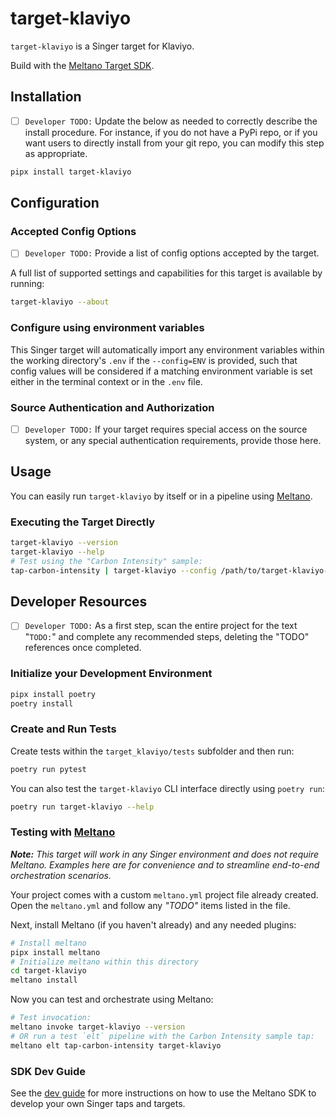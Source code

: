 # target-klaviyo

`target-klaviyo` is a Singer target for Klaviyo.

Build with the [Meltano Target SDK](https://sdk.meltano.com).

## Installation

- [ ] `Developer TODO:` Update the below as needed to correctly describe the install procedure. For instance, if you do not have a PyPi repo, or if you want users to directly install from your git repo, you can modify this step as appropriate.

```bash
pipx install target-klaviyo
```

## Configuration

### Accepted Config Options

- [ ] `Developer TODO:` Provide a list of config options accepted by the target.

A full list of supported settings and capabilities for this
target is available by running:

```bash
target-klaviyo --about
```

### Configure using environment variables

This Singer target will automatically import any environment variables within the working directory's
`.env` if the `--config=ENV` is provided, such that config values will be considered if a matching
environment variable is set either in the terminal context or in the `.env` file.

### Source Authentication and Authorization

- [ ] `Developer TODO:` If your target requires special access on the source system, or any special authentication requirements, provide those here.

## Usage

You can easily run `target-klaviyo` by itself or in a pipeline using [Meltano](https://meltano.com/).

### Executing the Target Directly

```bash
target-klaviyo --version
target-klaviyo --help
# Test using the "Carbon Intensity" sample:
tap-carbon-intensity | target-klaviyo --config /path/to/target-klaviyo-config.json
```

## Developer Resources

- [ ] `Developer TODO:` As a first step, scan the entire project for the text "`TODO:`" and complete any recommended steps, deleting the "TODO" references once completed.

### Initialize your Development Environment

```bash
pipx install poetry
poetry install
```

### Create and Run Tests

Create tests within the `target_klaviyo/tests` subfolder and
  then run:

```bash
poetry run pytest
```

You can also test the `target-klaviyo` CLI interface directly using `poetry run`:

```bash
poetry run target-klaviyo --help
```

### Testing with [Meltano](https://meltano.com/)

_**Note:** This target will work in any Singer environment and does not require Meltano.
Examples here are for convenience and to streamline end-to-end orchestration scenarios._

Your project comes with a custom `meltano.yml` project file already created. Open the `meltano.yml` and follow any _"TODO"_ items listed in
the file.

Next, install Meltano (if you haven't already) and any needed plugins:

```bash
# Install meltano
pipx install meltano
# Initialize meltano within this directory
cd target-klaviyo
meltano install
```

Now you can test and orchestrate using Meltano:

```bash
# Test invocation:
meltano invoke target-klaviyo --version
# OR run a test `elt` pipeline with the Carbon Intensity sample tap:
meltano elt tap-carbon-intensity target-klaviyo
```

### SDK Dev Guide

See the [dev guide](https://sdk.meltano.com/en/latest/dev_guide.html) for more instructions on how to use the Meltano SDK to
develop your own Singer taps and targets.
